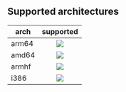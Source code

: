 ## Supported architectures

|arch | supported |
|----|:---------:|
|arm64|![](https://img.shields.io/badge/-yes-blue)|
|amd64|![](https://img.shields.io/badge/-no-red)|
|armhf|![](https://img.shields.io/badge/-yes-blue)|
|i386|![](https://img.shields.io/badge/-no-red)|
